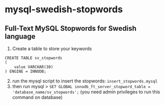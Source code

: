 # mysql-swedish-stopwords

## Full-Text MySQL Stopwords for Swedish language

1. Create a table to store your keywords

```
CREATE TABLE sv_stopwords
(
    value VARCHAR(30)
) ENGINE = INNODB;
```

2. run the mysql script to insert the stopwords: `insert_stopwords.mysql`
3. then run mysql > `SET GLOBAL innodb_ft_server_stopword_table = 'database_name/sv_stopwords';` (you need admin privileges to run this command on database)

